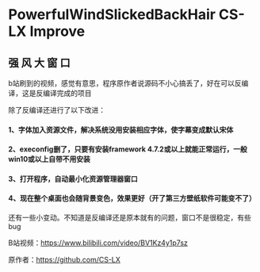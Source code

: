 # PowerfulWindSlickedBackHair CS-LX Improve
## 强 风 大 窗 口

b站刷到的视频，感觉有意思，程序原作者说源码不小心搞丢了，好在可以反编译，这是反编译完成的项目

除了反编译还进行了以下改进：

#### 1、字体加入资源文件，解决系统没用安装相应字体，使字幕变成默认宋体
#### 2、execonfig删了，只要有安装framework 4.7.2或以上就能正常运行，一般win10或以上自带不用安装
#### 3、打开程序，自动最小化资源管理器窗口
#### 4、现在整个桌面也会随背景变色，效果更好（开了第三方壁纸软件可能变不了）

还有一些小变动。不知道是反编译还是原本就有的问题，窗口不是很稳定，有些bug

B站视频：https://www.bilibili.com/video/BV1Kz4y1p7sz

原作者：https://github.com/CS-LX
